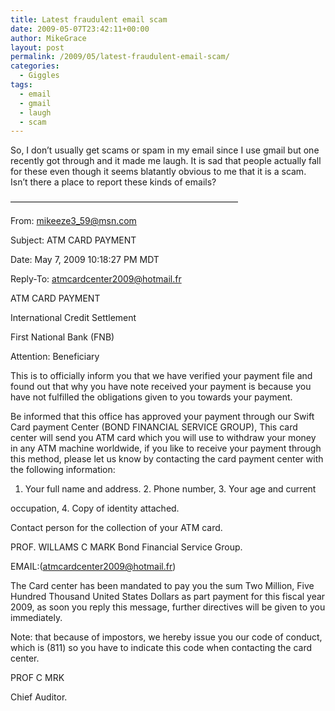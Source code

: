 ```yaml
---
title: Latest fraudulent email scam
date: 2009-05-07T23:42:11+00:00
author: MikeGrace
layout: post
permalink: /2009/05/latest-fraudulent-email-scam/
categories:
  - Giggles
tags:
  - email
  - gmail
  - laugh
  - scam
---
```

So, I don&#8217;t usually get scams or spam in my email since I use gmail but one recently got through and it made me laugh. It is sad that people actually fall for these even though it seems blatantly obvious to me that it is a scam. Isn&#8217;t there a place to report these kinds of emails? 

&#8212;&#8212;&#8212;&#8212;&#8212;&#8212;&#8212;&#8212;&#8212;&#8212;&#8212;&#8212;&#8212;&#8212;&#8212;&#8212;&#8212;&#8212;&#8212;&#8212;&#8212;&#8212;&#8212;&#8212;&#8212;&#8212;
	  
From: mikeeze3_59@msn.com
	  
Subject: ATM CARD PAYMENT
	  
Date: May 7, 2009 10:18:27 PM MDT
	  
Reply-To: atmcardcenter2009@hotmail.fr

ATM CARD PAYMENT
  
International Credit Settlement
  
First National Bank (FNB)

Attention: Beneficiary

This is to officially inform you that we have verified your payment file and found out that why you have note received your payment is because you have not fulfilled the obligations given to you towards your payment.

Be informed that this office has approved your payment through our Swift Card payment Center (BOND FINANCIAL SERVICE GROUP), This card center will send you ATM card which you will use to withdraw your money in any ATM machine worldwide, if you like to receive your payment through this method, please let us know by contacting the card payment center with the following information:

1. Your full name and address. 2. Phone number, 3. Your age and current
  
occupation, 4. Copy of identity attached.
  
Contact person for the collection of your ATM card.
  
PROF. WILLAMS C MARK Bond Financial Service Group.
  
EMAIL:(atmcardcenter2009@hotmail.fr)

The Card center has been mandated to pay you the sum Two Million, Five Hundred Thousand United States Dollars as part payment for this fiscal year 2009, as soon you reply this message, further directives will be given to you immediately. 

Note: that because of impostors, we hereby issue you our code of conduct, which is (811) so you have to indicate this code when contacting the card center.

PROF C MRK
  
Chief Auditor.